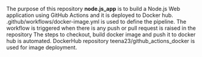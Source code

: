 The purpose of this repository **node.js_app** is to build a Node.js Web application using GitHub Actions and it is deployed to Docker hub.
.github/workflows/docker-image.yml is used to define the pipeline.
The workflow is triggered when there is any push or pull request is raised in the repository
The steps to checkout, build docker image and push it to docker hub is automated.
DockerHub repository teena23/github_actions_docker is used for image deployment.
